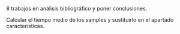 <!-- hablar de consideraciones previas. Aprendizaje automatico, redes de neuronas, explicar las tecnicas
referenciar  -->

<!-- Poner todas las citas en bibliografía -->

<!-- \cite con latex. (vitex) -->

<!-- Poner ejemplo de de espectro, gráfica tiempo y frecuencia de una nota en descropción del rpoblema -->

<!-- Poner las graficas de las notas que vayamos a utilizar en las aproximaciones. -->

<!-- Apartado restricciones/características -->

<!-- Hablar de las métricas que vamos a utilizar. Precision,VPP,especifidad...?? -->

<!-- Parrafó de introduccion análisis bibliográfico -->

8 trabajos en análisis bibliográfico y poner conclusiones.

<!-- Hablar del cross validation en el desarrollo. Decir que para evaluar vamos a utilizar eso, explicar como funciona el
cross validation y decir los fold que vamos a utilizar -->

<!-- Decir por qué utilizamos frecuencias hasta 5000hz, en vez de coger la frecuencia máxima de la nota más aguda. -->

<!-- Decir por qué sirve utilizar la transformada de fourier. Hablar de las normalización que vamos a utilizar -->

<!-- Ponerle título al trabajo. -->

Calcular el tiempo medio de los samples y sustituirlo en el apartado caracteristicas.
